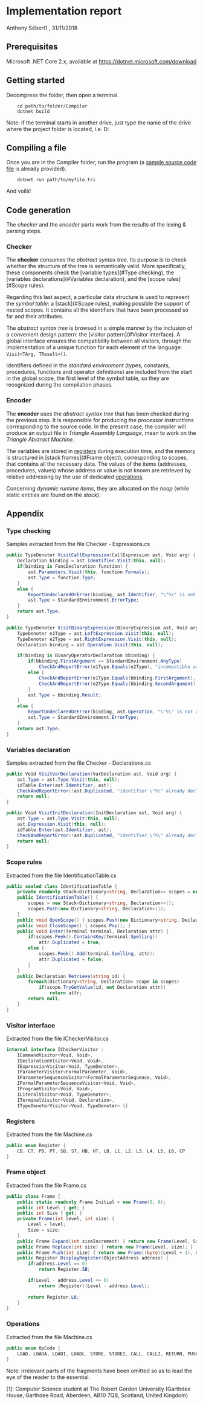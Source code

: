 # Implementation report

Anthony Sébert1 , 31/11/2018

## Prerequisites

Microsoft .NET Core 2.x, available at https://dotnet.microsoft.com/download

## Getting started

Decompress the folder, then open a terminal.

```
    cd path/to/folder/Compiler
    dotnet build
```

Note: if the terminal starts in another drive, just type the name of the drive where the project folder is located, i.e. D:

## Compiling a file

Once you are in the Compiler folder, run the program (a [sample source code file](Triangle.Compiler/test/verify.tri) is already provided).

```
    dotnet run path/to/myfile.tri
```

And voilà!

## Code generation

The *checker* and the *encoder* parts work from the results of the lexing & parsing steps.

### Checker

The **checker** consumes the *abstract syntax tree*. Its purpose is to check whether the structure of the tree is semantically valid.
More specifically, these components check the [variable types](#Type checking), the [variables declarations](#Variables declaration), and the [scope rules](#Scope rules).

Regarding this last aspect, a particular data structure is used to represent the *symbol table*: a [stack](#Scope rules), making possible the support of nested scopes. It contains all the identifiers that have been processed so far and their attributes.

The *abstract syntax tree* is browsed in a simple manner by the inclusion of a convenient design pattern: the [visitor pattern](#Visitor interface). A global interface ensures the compatibility between all visitors, through the implementation of a unique function for each element of the language: `Visit<TArg, TResult>()`.

Identifiers defined in the *standard environment* (types, constants, procedures, functions and operator definitions) are included from the start in the global scope, the first level of the symbol table, so they are recognized during the compilation phases.

### Encoder

The **encoder** uses the *abstract syntax tree* that has been checked during the previous step. It is responsible for producing the *processor instructions* corresponding to the source code. In the present case, the compiler will produce an output file in *Triangle Assembly Language*, mean to work on the *Triangle Abstract Machine*.

The variables are stored in [registers](#Registers) during execution time, and the memory is structured in [stack frames](#Frame object), corresponding to scopes, that contains all the necessary data. The values of the items (addresses, procedures, values) whose address or value is not known are retrieved by relative addressing by the use of dedicated [operations](#Operations).

Concerning *dynamic runtime items*, they are allocated on the *heap* (while static entities are found on the *stack*).

## Appendix

### Type checking

Samples extracted from the file Checker - Expressions.cs

```csharp
public TypeDenoter VisitCallExpression(CallExpression ast, Void arg) {
    Declaration binding = ast.Identifier.Visit(this, null);
    if(binding is FuncDeclaration function) {
        ast.Parameters.Visit(this, function.Formals);
        ast.Type = function.Type;
    }
    else {
        ReportUndeclaredOrError(binding, ast.Identifier, "\"%\" is not a function identifier");
        ast.Type = StandardEnvironment.ErrorType;
    }
    return ast.Type;
}
```

```csharp
public TypeDenoter VisitBinaryExpression(BinaryExpression ast, Void arg) {
    TypeDenoter e1Type = ast.LeftExpression.Visit(this, null);
    TypeDenoter e2Type = ast.RightExpression.Visit(this, null);
    Declaration binding = ast.Operation.Visit(this, null);

    if(binding is BinaryOperatorDeclaration bbinding) {
        if(bbinding.FirstArgument == StandardEnvironment.AnyType)
            CheckAndReportError(e1Type.Equals(e2Type), "incompatible argument types for \"%\"", ast.Operation, ast);
        else {
            CheckAndReportError(e1Type.Equals(bbinding.FirstArgument), "wrong argument type for \"%\"", ast.Operation, ast.LeftExpression);
            CheckAndReportError(e2Type.Equals(bbinding.SecondArgument), "wrong argument type for \"%\"", ast.Operation, ast.RightExpression);
        }
        ast.Type = bbinding.Result;
    }
    else {
        ReportUndeclaredOrError(binding, ast.Operation, "\"%\" is not a binary operator");
        ast.Type = StandardEnvironment.ErrorType;
    }
    return ast.Type;
}
```

### Variables declaration

Samples extracted from the file Checker - Declarations.cs

```csharp
public Void VisitVarDeclaration(VarDeclaration ast, Void arg) {
    ast.Type = ast.Type.Visit(this, null);
    idTable.Enter(ast.Identifier, ast);
    CheckAndReportError(!ast.Duplicated, "identifier \"%\" already declared", ast.Identifier, ast);
    return null;
}
```

```csharp
public Void VisitInitDeclaration(InitDeclaration ast, Void arg) {
    ast.Type = ast.Type.Visit(this, null);
    ast.Expression.Visit(this, null);
    idTable.Enter(ast.Identifier, ast);
    CheckAndReportError(!ast.Duplicated, "identifier \"%\" already declared", ast.Identifier, ast);
    return null;
}
```

### Scope rules

Extracted from the file IdentificationTable.cs

```csharp
public sealed class IdentificationTable {
    private readonly Stack<Dictionary<string, Declaration>> scopes = null;
    public IdentificationTable() {
        scopes = new Stack<Dictionary<string, Declaration>>();
        scopes.Push(new Dictionary<string, Declaration>());
    }
    public void OpenScope() { scopes.Push(new Dictionary<string, Declaration>()); }
    public void CloseScope() { scopes.Pop(); }
    public void Enter(Terminal terminal, Declaration attr) {
        if(scopes.Peek().ContainsKey(terminal.Spelling))
            attr.Duplicated = true;
        else {
            scopes.Peek().Add(terminal.Spelling, attr);
            attr.Duplicated = false;
        }
    }
    public Declaration Retrieve(string id) {
        foreach(Dictionary<string, Declaration> scope in scopes)
            if(scope.TryGetValue(id, out Declaration attr))
                return attr;
        return null;
    }
}
```

### Visitor interface

Extracted from the file ICheckerVisitor.cs

```csharp
internal interface ICheckerVisitor :
    ICommandVisitor<Void, Void>,
    IDeclarationVisitor<Void, Void>,
    IExpressionVisitor<Void, TypeDenoter>,
    IParameterVisitor<FormalParameter, Void>,
    IParameterSequenceVisitor<FormalParameterSequence, Void>,
    IFormalParameterSequenceVisitor<Void, Void>,
    IProgramVisitor<Void, Void>,
    ILiteralVisitor<Void, TypeDenoter>,
    ITerminalVisitor<Void, Declaration>,
    ITypeDenoterVisitor<Void, TypeDenoter> {}
```

### Registers

Extracted from the file Machine.cs

```csharp
public enum Register {
    CB, CT, PB, PT, SB, ST, HB, HT, LB, L1, L2, L3, L4, L5, L6, CP
}
```

### Frame object

Extracted from the file Frame.cs

```csharp
public class Frame {
    public static readonly Frame Initial = new Frame(0, 0);
    public int Level { get; }
    public int Size { get; }
    private Frame(int level, int size) {
        Level = level;
        Size = size;
    }
    public Frame Expand(int sizeIncrement) { return new Frame(Level, Size + sizeIncrement); }
    public Frame Replace(int size) { return new Frame(Level, size); }
    public Frame Push(int size) { return new Frame((byte)(Level + 1), size); }
    public Register DisplayRegister(ObjectAddress address) {
        if(address.Level == 0)
            return Register.SB;

        if(Level - address.Level <= 6)
            return (Register)(Level - address.Level);
    
        return Register.L6;
    }
}
```

### Operations

Extracted from the file Machine.cs

```csharp
public enum OpCode {
	LOAD, LOADA, LOADI, LOADL, STORE, STOREI, CALL, CALLI, RETURN, PUSH, POP, JUMP, JUMPI, JUMPIF, HALT
}
```

Note: irrelevant parts of the fragments have been omitted so as to lead the eye of the reader to the essential.

[1]: Computer Science student at The Robert Gordon University (Garthdee House, Garthdee Road, Aberdeen, AB10 7QB, Scotland, United Kingdom)
